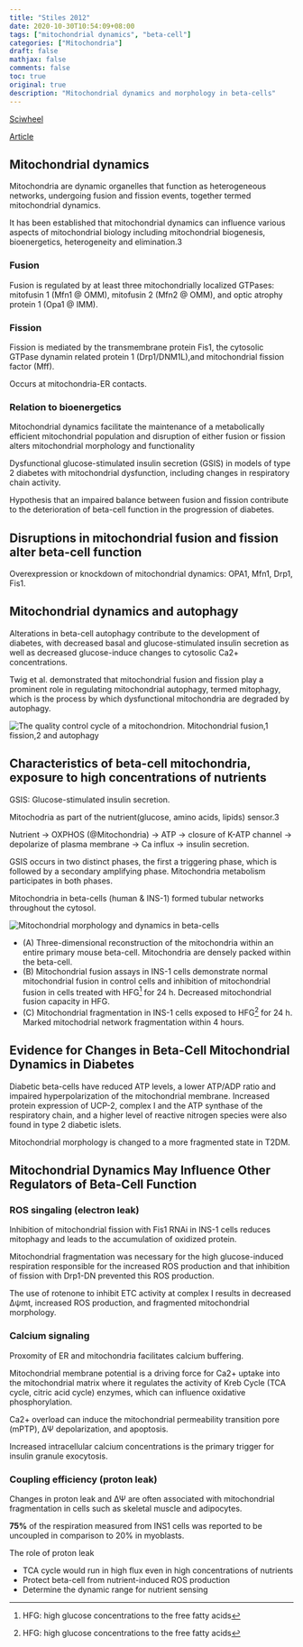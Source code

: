 ```yaml
---
title: "Stiles 2012"
date: 2020-10-30T10:54:09+08:00
tags: ["mitochondrial dynamics", "beta-cell"]
categories: ["Mitochondria"]
draft: false
mathjax: false
comments: false
toc: true
original: true
description: "Mitochondrial dynamics and morphology in beta-cells"
---
```


[Sciwheel](https://sciwheel.com/work/#/items/6050486)

[Article](http://www.ncbi.nlm.nih.gov/pmc/articles/PMC5967392)

<!--more-->

## Mitochondrial dynamics

Mitochondria are dynamic organelles that function as heterogeneous networks, undergoing fusion and fission events, together termed mitochondrial dynamics.

It has been established that mitochondrial dynamics can influence various aspects of mitochondrial biology including mitochondrial biogenesis, bioenergetics, heterogeneity and elimination.3

### Fusion

Fusion is regulated by at least three mitochondrially localized GTPases: mitofusin 1 (Mfn1 @ OMM), mitofusin 2 (Mfn2 @ OMM), and optic atrophy protein 1 (Opa1 @ IMM).

### Fission

Fission is mediated by the transmembrane protein Fis1, the cytosolic GTPase dynamin related protein 1 (Drp1/DNM1L),and mitochondrial fission factor (Mff).

Occurs at mitochondria-ER contacts.

### Relation to bioenergetics

Mitochondrial dynamics facilitate the maintenance of a metabolically efficient mitochondrial population and disruption of either fusion or fission alters mitochondrial morphology and functionality

Dysfunctional glucose-stimulated insulin secretion (GSIS) in models of type 2 diabetes with mitochondrial dysfunction, including changes in respiratory chain activity.

Hypothesis that an impaired balance between fusion and fission contribute to the deterioration of beta-cell function in the progression of diabetes.

## Disruptions in mitochondrial fusion and fission alter beta-cell function

Overexpression or knockdown of mitochondrial dynamics: OPA1, Mfn1, Drp1, Fis1.

## Mitochondrial dynamics and autophagy

Alterations in beta-cell autophagy contribute to the development of diabetes, with decreased basal and glucose-stimulated insulin secretion as well as decreased glucose-induce changes to cytosolic Ca2+ concentrations.

Twig et al. demonstrated that mitochondrial fusion and fission play a prominent role in regulating mitochondrial autophagy, termed mitophagy, which is the process by which dysfunctional mitochondria are degraded by autophagy. 

![](https://ars.els-cdn.com/content/image/1-s2.0-S1521690X12000656-gr2_lrg.jpg "The quality control cycle of a mitochondrion. Mitochondrial fusion,1 fission,2 and autophagy")

## Characteristics of beta-cell mitochondria, exposure to high concentrations of nutrients

GSIS: Glucose-stimulated insulin secretion.

Mitochodria as part of the nutrient(glucose, amino acids, lipids) sensor.3

Nutrient -> OXPHOS (@Mitochondria) -> ATP -> closure of K-ATP channel -> depolarize of plasma membrane -> Ca influx -> insulin secretion.

GSIS occurs in two distinct phases, the first a triggering phase, which is followed by a secondary amplifying phase. Mitochondria metabolism participates in both phases. 

Mitochondria in beta-cells (human & INS-1) formed tubular networks throughout the cytosol.

![](https://ars.els-cdn.com/content/image/1-s2.0-S1521690X12000656-gr1_lrg.jpg "Mitochondrial morphology and dynamics in beta-cells")

- (A) Three-dimensional reconstruction of the mitochondria within an entire primary mouse beta-cell. Mitochondria are densely packed within the beta-cell. 
- (B) Mitochondrial fusion assays in INS-1 cells demonstrate normal mitochondrial fusion in control cells and inhibition of mitochondrial fusion in cells treated with HFG[^HFG] for 24 h. Decreased mitochondrial fusion capacity in HFG.
- (C) Mitochondrial fragmentation in INS-1 cells exposed to HFG[^HFG] for 24 h. Marked mitochodrial network fragmentation within 4 hours.

[^HFG]: HFG: high glucose concentrations to the free fatty acids

## Evidence for Changes in Beta-Cell Mitochondrial Dynamics in Diabetes

Diabetic beta-cells have reduced ATP levels, a lower ATP/ADP ratio and impaired hyperpolarization of the mitochondrial membrane. Increased protein expression of UCP-2, complex I and the ATP synthase of the respiratory chain, and a higher level of reactive nitrogen species were also found in type 2 diabetic islets.

Mitochondrial morphology is changed to a more fragmented state in T2DM.

## Mitochondrial Dynamics May Influence Other Regulators of Beta-Cell Function

### ROS singaling (electron leak)

Inhibition of mitochondrial fission with Fis1 RNAi in INS-1 cells reduces mitophagy and leads to the accumulation of oxidized protein.

Mitochondrial fragmentation was necessary for the high glucose-induced respiration responsible for the increased ROS production and that inhibition of fission with Drp1-DN prevented this ROS production.

The use of rotenone to inhibit ETC activity at complex I results in decreased ∆ψmt, increased ROS production, and fragmented mitochondrial morphology.

### Calcium signaling 

Proxomity of ER and mitochondria facilitates calcium buffering.

Mitochondrial membrane potential is a driving force for Ca2+ uptake into the mitochondrial matrix where it regulates the activity of Kreb Cycle (TCA cycle, citric acid cycle) enzymes, which can influence oxidative phosphorylation.

Ca2+ overload can induce the mitochondrial permeability transition pore (mPTP), ΔΨ depolarization, and apoptosis.

Increased intracellular calcium concentrations is the primary trigger for insulin granule exocytosis.

### Coupling efficiency (proton leak)

Changes in proton leak and ΔΨ are often associated with mitochondrial fragmentation in cells such as skeletal muscle and adipocytes.

**75%** of the respiration measured from INS1 cells was reported to be uncoupled in comparison to 20% in myoblasts.

The role of proton leak
- TCA cycle would run in high flux even in high concentrations of nutrients
- Protect beta-cell from nutrient-induced ROS production
- Determine the dynamic range for nutrient sensing